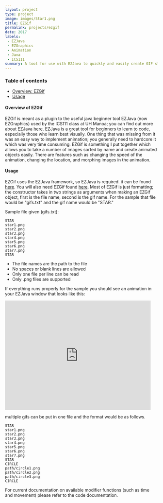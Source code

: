 ```yaml
---
layout: project
type: project
image: images/Star1.png
title: EZGif
permalink: projects/ezgif
date: 2017
labels:
 - EZJava
 - EZGraphics
 - Animation
 - Java
 - ICS111
summary: A tool for use with EZJava to quickly and easily create GIF style animations.
---
```

 
### Table of contents

* [Overview: EZGif](#overview-of-ezgif)
* [Usage](#usage)

#### Overview of EZGif
EZGif is meant as a plugin to the useful java beginner tool EZJava (now EZGraphics) used by the ICS111 class at UH Manoa; you can find out more about EZJava [here](http://www2.hawaii.edu/~dylank/ics111/). EZJava is a great tool for beginners to learn to code, especially those who learn best visually. One thing that was missing from it was an easy way to implement animation; you generally need to hardcore it which was very time consuming. EZGif is something I put together which allows you to take a number of images sorted by name and create animated objects easily. There are features such as changing the speed of the animation, changing the location, and morphing images in the animation. 

#### Usage
EZGif uses the EZJava framework, so EZJava is required. it can be found [here](http://www2.hawaii.edu/~dylank/ics111/).
You will also need EZGif found [here](http://github.com/nlaranio/ezgif/).
Most of EZGif is just formatting; the constructor takes in two strings as arguments when making an EZGif object, first is the file name, second is the gif name. For the sample that file would be "gifs.txt" and the gif name would be "STAR."

Sample file given (gifs.txt):
```
STAR
star1.png
star2.png
star3.png
star4.png
star5.png
star6.png
star7.png
STAR
```

<ul>
  <li>The file names are the path to the file</li>
  <li>No spaces or blank lines are allowed</li>
  <li>Only one file per line can be read</li>
  <li>Only .png files are supported</li>
</ul>

If everything runs properly for the sample you should see an animation in your EZJava window that looks like this:
<iframe src="https://giphy.com/embed/3o6fIYvQ3XZFvr3nK8" width="480" height="360" frameBorder="0" class="giphy-embed" allowFullScreen></iframe>

multiple gifs can be put in one file and the format would be as follows.
```
STAR
star1.png
star2.png
star3.png
star4.png
star5.png
star6.png
star7.png
STAR
CIRCLE
path/circle1.png
path/circle2.png
path/circle3.png
CIRCLE
```

For current documentation on available modifier functions (such as time and movement) please refer to the code documentation.

